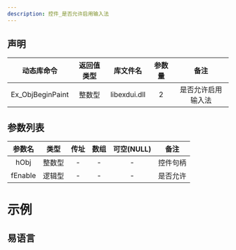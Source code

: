 ```yaml
---
description: 控件_是否允许启用输入法
---
```





## 声明

|    动态库命令    | 返回值类型 |   库文件名   | 参数量 |        备注        |
| :--------------: | :--------: | :----------: | :----: | :----------------: |
| Ex_ObjBeginPaint |   整数型   | libexdui.dll |   2    | 是否允许启用输入法 |

## 参数列表

| 参数名  |  类型  | 传址 | 数组 | 可空(NULL) |   备注   |
| :-----: | :----: | :--: | :--: | :--------: | :------: |
|  hObj   | 整数型 |  -   |  -   |     -      | 控件句柄 |
| fEnable | 逻辑型 |  -   |  -   |     -      | 是否允许 |


# 示例

## 易语言

```basic

```
